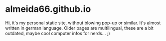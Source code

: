 # almeida66.github.io
Hi, it's my personal static site, without blowing pop-up or similar.
It's almost written in german language. Older pages are multilingual, these are a bit outdated, maybe cool computer infos for nerds... ;)
